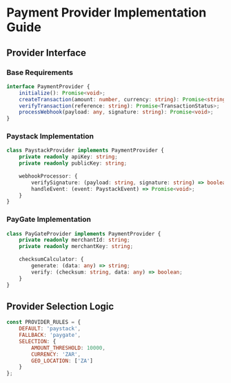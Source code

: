 # Payment Provider Implementation Guide

## Provider Interface

### Base Requirements
```typescript
interface PaymentProvider {
    initialize(): Promise<void>;
    createTransaction(amount: number, currency: string): Promise<string>;
    verifyTransaction(reference: string): Promise<TransactionStatus>;
    processWebhook(payload: any, signature: string): Promise<void>;
}
```

### Paystack Implementation
```typescript
class PaystackProvider implements PaymentProvider {
    private readonly apiKey: string;
    private readonly publicKey: string;
    
    webhookProcessor: {
        verifySignature: (payload: string, signature: string) => boolean;
        handleEvent: (event: PaystackEvent) => Promise<void>;
    }
}
```

### PayGate Implementation
```typescript
class PayGateProvider implements PaymentProvider {
    private readonly merchantId: string;
    private readonly merchantKey: string;
    
    checksumCalculator: {
        generate: (data: any) => string;
        verify: (checksum: string, data: any) => boolean;
    }
}
```

## Provider Selection Logic
```javascript
const PROVIDER_RULES = {
    DEFAULT: 'paystack',
    FALLBACK: 'paygate',
    SELECTION: {
        AMOUNT_THRESHOLD: 10000,
        CURRENCY: 'ZAR',
        GEO_LOCATION: ['ZA']
    }
};
```
